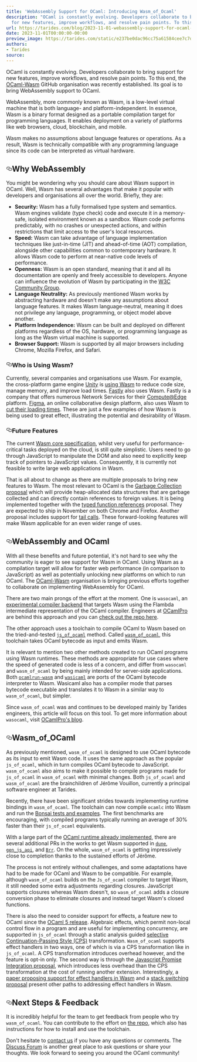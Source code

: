 ```yaml
---
title: 'WebAssembly Support for OCaml: Introducing Wasm_of_Ocaml'
description: "OCaml is constantly evolving. Developers collaborate to bring support
  for new features, improve workflows, and resolve pain points. To this\u2026"
url: https://tarides.com/blog/2023-11-01-webassembly-support-for-ocaml-introducing-wasm-of-ocaml
date: 2023-11-01T00:00:00-00:00
preview_image: https://tarides.com/static/e237be0dac96cc75a61584cee7c7d1f5/b2176/prisms.jpg
authors:
- Tarides
source:
---
```


<p>OCaml is constantly evolving. Developers collaborate to bring support for new features, improve workflows, and resolve pain points. To this end, the <a href="https://github.com/ocaml-wasm">OCaml-Wasm</a> GitHub organisation was recently established. Its goal is to bring WebAssembly support to OCaml.</p>
<p>WebAssembly, more commonly known as Wasm, is a low-level virtual machine that is both language- and platform-independent. In essence, Wasm is a binary format designed as a portable compilation target for programming languages. It enables deployment on a variety of platforms like web browsers, cloud, blockchain, and mobile.</p>
<p>Wasm makes no assumptions about language features or operations. As a result, Wasm is technically compatible with any programming language since its code can be interpreted as virtual hardware.</p>
<h2 style="position:relative;"><a href="https://tarides.com/feed.xml#why-webassembly" aria-label="why webassembly permalink" class="anchor before"><svg aria-hidden="true" focusable="false" height="16" version="1.1" viewbox="0 0 16 16" width="16"><path fill-rule="evenodd" d="M4 9h1v1H4c-1.5 0-3-1.69-3-3.5S2.55 3 4 3h4c1.45 0 3 1.69 3 3.5 0 1.41-.91 2.72-2 3.25V8.59c.58-.45 1-1.27 1-2.09C10 5.22 8.98 4 8 4H4c-.98 0-2 1.22-2 2.5S3 9 4 9zm9-3h-1v1h1c1 0 2 1.22 2 2.5S13.98 12 13 12H9c-.98 0-2-1.22-2-2.5 0-.83.42-1.64 1-2.09V6.25c-1.09.53-2 1.84-2 3.25C6 11.31 7.55 13 9 13h4c1.45 0 3-1.69 3-3.5S14.5 6 13 6z"></path></svg></a>Why WebAssembly</h2>
<p>You might be wondering why you should care about Wasm support in OCaml. Well, Wasm has several advantages that make it popular with developers and organisations all over the world. Briefly, they are:</p>
<ul>
<li><strong>Security:</strong> Wasm has a fully formalised type system and semantics. Wasm engines validate (type check) code and execute it in a memory-safe, isolated environment known as a sandbox. Wasm code performs predictably, with no crashes or unexpected actions, and within restrictions that limit access to the user's local resources.</li>
<li><strong>Speed:</strong> Wasm can take advantage of language implementation techniques like just-in-time (JIT) and ahead-of-time (AOT) compilation, alongside other capabilities common to contemporary hardware. It allows Wasm code to perform at near-native code levels of performance.</li>
<li><strong>Openness:</strong> Wasm is an open standard, meaning that it and all its documentation are openly and freely accessible to developers. Anyone can influence the evolution of Wasm by participating in the <a href="https://www.w3.org/community/webassembly/">W3C Community Group</a>.</li>
<li><strong>Language Neutrality:</strong> As previously mentioned Wasm works by abstracting hardware and doesn't make any assumptions about language features. It makes Wasm language-neutral, meaning it does not privilege any language, programming, or object model above another.</li>
<li><strong>Platform Independence:</strong> Wasm can be built and deployed on different platforms regardless of the OS, hardware, or programming language as long as the Wasm virtual machine is supported.</li>
<li><strong>Browser Support:</strong> Wasm is supported by all major browsers including Chrome, Mozilla Firefox, and Safari.</li>
</ul>
<h3 style="position:relative;"><a href="https://tarides.com/feed.xml#who-is-using-wasm" aria-label="who is using wasm permalink" class="anchor before"><svg aria-hidden="true" focusable="false" height="16" version="1.1" viewbox="0 0 16 16" width="16"><path fill-rule="evenodd" d="M4 9h1v1H4c-1.5 0-3-1.69-3-3.5S2.55 3 4 3h4c1.45 0 3 1.69 3 3.5 0 1.41-.91 2.72-2 3.25V8.59c.58-.45 1-1.27 1-2.09C10 5.22 8.98 4 8 4H4c-.98 0-2 1.22-2 2.5S3 9 4 9zm9-3h-1v1h1c1 0 2 1.22 2 2.5S13.98 12 13 12H9c-.98 0-2-1.22-2-2.5 0-.83.42-1.64 1-2.09V6.25c-1.09.53-2 1.84-2 3.25C6 11.31 7.55 13 9 13h4c1.45 0 3-1.69 3-3.5S14.5 6 13 6z"></path></svg></a>Who is Using Wasm?</h3>
<p>Currently, several companies and organisations use Wasm. For example, the cross-platform game engine  <a href="https://unity.com">Unity</a> is <a href="https://blog.unity.com/technology/webassembly-is-here">using Wasm</a> to reduce code size, manage memory, and improve load times.  <a href="https://docs.fastly.com">Fastly</a> also uses Wasm. Fastly is a company that offers numerous Network Services for their <a href="https://docs.fastly.com/products/compute-at-edge">Compute@Edge</a> platform. <a href="https://www.figma.com">Figma</a>, an online collaborative design platform, also uses Wasm to <a href="https://www.figma.com/blog/webassembly-cut-figmas-load-time-by-3x/">cut their loading times</a>. These are just a few examples of how Wasm is being used to great effect, illustrating the potential and desirability of Wasm.</p>
<h3 style="position:relative;"><a href="https://tarides.com/feed.xml#future-features" aria-label="future features permalink" class="anchor before"><svg aria-hidden="true" focusable="false" height="16" version="1.1" viewbox="0 0 16 16" width="16"><path fill-rule="evenodd" d="M4 9h1v1H4c-1.5 0-3-1.69-3-3.5S2.55 3 4 3h4c1.45 0 3 1.69 3 3.5 0 1.41-.91 2.72-2 3.25V8.59c.58-.45 1-1.27 1-2.09C10 5.22 8.98 4 8 4H4c-.98 0-2 1.22-2 2.5S3 9 4 9zm9-3h-1v1h1c1 0 2 1.22 2 2.5S13.98 12 13 12H9c-.98 0-2-1.22-2-2.5 0-.83.42-1.64 1-2.09V6.25c-1.09.53-2 1.84-2 3.25C6 11.31 7.55 13 9 13h4c1.45 0 3-1.69 3-3.5S14.5 6 13 6z"></path></svg></a>Future Features</h3>
<p>The current <a href="https://webassembly.github.io/spec/core/">Wasm core specification</a>, whilst very useful for performance-critical tasks deployed on the cloud, is still quite simplistic. Users need to go through JavaScript to manipulate the DOM and also need to explicitly keep track of pointers to JavaScript values. Consequently, it is currently not feasible to write large web applications in Wasm.</p>
<p>That is all about to change as there are multiple proposals to bring new features to Wasm. The most relevant to OCaml is the <a href="https://github.com/WebAssembly/gc/blob/main/proposals/gc/MVP.md">Garbage Collection proposal</a> which will provide heap-allocated data structures that are garbage collected and can directly contain references to foreign values. It is being implemented together with the <a href="https://github.com/WebAssembly/function-references">typed function references</a> proposal. They are expected to ship in November on both Chrome and Firefox. Another proposal includes support for <a href="https://github.com/WebAssembly/tail-call">tail calls</a>. These forward-looking features will make Wasm applicable for an even wider range of uses.</p>
<h2 style="position:relative;"><a href="https://tarides.com/feed.xml#webassembly-and-ocaml" aria-label="webassembly and ocaml permalink" class="anchor before"><svg aria-hidden="true" focusable="false" height="16" version="1.1" viewbox="0 0 16 16" width="16"><path fill-rule="evenodd" d="M4 9h1v1H4c-1.5 0-3-1.69-3-3.5S2.55 3 4 3h4c1.45 0 3 1.69 3 3.5 0 1.41-.91 2.72-2 3.25V8.59c.58-.45 1-1.27 1-2.09C10 5.22 8.98 4 8 4H4c-.98 0-2 1.22-2 2.5S3 9 4 9zm9-3h-1v1h1c1 0 2 1.22 2 2.5S13.98 12 13 12H9c-.98 0-2-1.22-2-2.5 0-.83.42-1.64 1-2.09V6.25c-1.09.53-2 1.84-2 3.25C6 11.31 7.55 13 9 13h4c1.45 0 3-1.69 3-3.5S14.5 6 13 6z"></path></svg></a>WebAssembly and OCaml</h2>
<p>With all these benefits and future potential, it's not hard to see why the community is eager to see support for Wasm in OCaml. Using Wasm as a compilation target will allow for faster web performance (in comparison to JavaScript) as well as potentially unlocking new platforms on which to run OCaml.  The <a href="https://github.com/ocaml-wasm">OCaml-Wasm</a> organisation is bringing previous efforts together to collaborate on implementing WebAssembly for OCaml.</p>
<p>There are two main prongs of the effort at the moment. One is <code>wasocaml</code>, an <a href="https://ocamlpro.com/blog/2022_12_14_wasm_and_ocaml/">experimental compiler backend</a> that targets Wasm using the Flambda intermediate representation of the OCaml compiler.  Engineers at <a href="https://ocamlpro.com">OCamlPro</a> are behind this approach and you can <a href="https://github.com/ocaml-wasm/wasocaml">check out the repo here</a>.</p>
<p>The other approach uses a toolchain to compile OCaml to Wasm based on the tried-and-tested <a href="https://github.com/ocsigen/js_of_ocaml"><code>js_of_ocaml</code></a> method. Called <a href="https://github.com/ocaml-wasm/wasm_of_ocaml"><code>wasm_of_ocaml</code></a>, this toolchain takes OCaml bytecode as input and emits Wasm.</p>
<p>It is relevant to mention two other methods created to run OCaml programs using Wasm runtimes. These methods are appropriate for use cases where the speed of generated code is less of a concern, and differ from <code>wasocaml</code> and <code>wasm_of_ocaml</code> by being mainly intended for server-side applications. Both <a href="https://github.com/sebmarkbage/ocamlrun-wasm"><code>ocamlrun-wasm</code></a> and <a href="https://github.com/remixlabs/wasicaml"><code>wasicaml</code></a> are ports of the OCaml bytecode interpreter to Wasm. Wasicaml also has a compiler mode that parses bytecode executable and translates it to Wasm in a similar way to <code>wasm_of_ocaml</code>, but simpler.</p>
<p>Since <code>wasm_of_ocaml</code> was and continues to be developed mainly by Tarides engineers, this article will focus on this tool. To get more information about <code>wasocaml</code>, visit <a href="https://ocamlpro.com/blog/">OCamlPro's blog</a>.</p>
<h2 style="position:relative;"><a href="https://tarides.com/feed.xml#wasm_of_ocaml" aria-label="wasm_of_ocaml permalink" class="anchor before"><svg aria-hidden="true" focusable="false" height="16" version="1.1" viewbox="0 0 16 16" width="16"><path fill-rule="evenodd" d="M4 9h1v1H4c-1.5 0-3-1.69-3-3.5S2.55 3 4 3h4c1.45 0 3 1.69 3 3.5 0 1.41-.91 2.72-2 3.25V8.59c.58-.45 1-1.27 1-2.09C10 5.22 8.98 4 8 4H4c-.98 0-2 1.22-2 2.5S3 9 4 9zm9-3h-1v1h1c1 0 2 1.22 2 2.5S13.98 12 13 12H9c-.98 0-2-1.22-2-2.5 0-.83.42-1.64 1-2.09V6.25c-1.09.53-2 1.84-2 3.25C6 11.31 7.55 13 9 13h4c1.45 0 3-1.69 3-3.5S14.5 6 13 6z"></path></svg></a>Wasm_of_OCaml</h2>
<p>As previously mentioned, <code>wasm_of_ocaml</code> is designed to use OCaml bytecode as its input to emit Wasm code. It uses the same approach as the popular  <code>js_of_ocaml</code>, which in turn compiles OCaml bytecode to JavaScript. <code>wasm_of_ocaml</code> also aims to make it possible to compile programs made for <code>js_of_ocaml</code> in <code>wasm_of_ocaml</code> with minimal changes. Both <code>js_of_ocaml</code> and <code>wasm_of_ocaml</code> are the brainchildren of J&eacute;r&ocirc;me Vouillon, currently a principal software engineer at Tarides.</p>
<p>Recently, there have been significant strides towards implementing runtime bindings in <code>wasm_of_ocaml</code>. The toolchain can now compile <code>ocamlc</code> into Wasm and run the <a href="https://github.com/janestreet/bonsai">Bonsai tests and examples</a>. The first benchmarks are encouraging, with compiled programs typically running an average of 30% faster than their <code>js_of_ocaml</code> equivalents.</p>
<p>With a large part of the <a href="https://github.com/ocaml-wasm/wasm_of_ocaml/issues/5">OCaml runtime already implemented</a>, there are several additional PRs in the works to get Wasm supported in <a href="https://github.com/ocaml/dune/pull/8278"><code>dune</code></a>, <a href="https://github.com/LexiFi/gen_js_api/pull/173"><code>gen_js_api</code></a>, and <a href="https://github.com/dbuenzli/brr/pull/51"><code>Brr</code></a>. On the whole, <code>wasm_of_ocaml</code> is getting impressively close to completion thanks to the sustained efforts of J&eacute;r&ocirc;me.</p>
<p>The process is not entirely without challenges, and some adaptations have had to be made for OCaml and Wasm to be compatible. For example, although <code>wasm_of_ocaml</code> builds on the <code>Js_of_ocaml</code> compiler to target Wasm, it still needed some extra adjustments regarding closures. JavaScript supports closures whereas Wasm doesn't, so <code>wasm_of_ocaml</code> adds a closure conversion phase to eliminate closures and instead target Wasm's closed functions.</p>
<p>There is also the need to consider support for effects, a feature new to OCaml since the <a href="https://tarides.com/blog/2022-12-19-ocaml-5-with-multicore-support-is-here/">OCaml 5 release</a>. Algebraic effects, which permit non-local control flow in a program and are useful for implementing concurrency, are supported in <code>js_of_ocaml</code> through a static analysis guided <a href="https://github.com/ocsigen/js_of_ocaml/pull/1384">selective Continuation-Passing Style (CPS)</a> transformation. <code>Wasm_of_ocaml</code> supports effect handlers in two ways, one of which is via a CPS transformation like in <code>js_of_ocaml</code>. A CPS transformation introduces overhead however, and the feature is opt-in only. The second way is through the <a href="https://v8.dev/blog/jspi">Javascript Promise Integration proposal</a>, which introduces less overhead than the CPS transformation at the cost of running another extension. Interestingly, a <a href="https://2023.splashcon.org/details/splash-2023-oopsla/48/Continuing-WebAssembly-with-Effect-Handlers">paper proposing support for effect handlers in Wasm</a> and a <a href="https://github.com/WebAssembly/stack-switching">stack switching proposal</a> present other paths to addressing effect handlers in Wasm.</p>
<h2 style="position:relative;"><a href="https://tarides.com/feed.xml#next-steps--feedback" aria-label="next steps  feedback permalink" class="anchor before"><svg aria-hidden="true" focusable="false" height="16" version="1.1" viewbox="0 0 16 16" width="16"><path fill-rule="evenodd" d="M4 9h1v1H4c-1.5 0-3-1.69-3-3.5S2.55 3 4 3h4c1.45 0 3 1.69 3 3.5 0 1.41-.91 2.72-2 3.25V8.59c.58-.45 1-1.27 1-2.09C10 5.22 8.98 4 8 4H4c-.98 0-2 1.22-2 2.5S3 9 4 9zm9-3h-1v1h1c1 0 2 1.22 2 2.5S13.98 12 13 12H9c-.98 0-2-1.22-2-2.5 0-.83.42-1.64 1-2.09V6.25c-1.09.53-2 1.84-2 3.25C6 11.31 7.55 13 9 13h4c1.45 0 3-1.69 3-3.5S14.5 6 13 6z"></path></svg></a>Next Steps &amp; Feedback</h2>
<p>It is incredibly helpful for the team to get feedback from people who try <code>wasm_of_ocaml</code>. You can contribute to the effort on <a href="https://github.com/ocaml-wasm/wasm_of_ocaml">the repo</a>, which also has instructions for how to install and use the toolchain.</p>
<p>Don't hesitate to <a href="https://tarides.com/contact/">contact us</a> if you have any questions or comments. The <a href="https://discuss.ocaml.org">Discuss Forum</a> is another great place to ask questions or share your thoughts. We look forward to seeing you around the OCaml community!</p>
